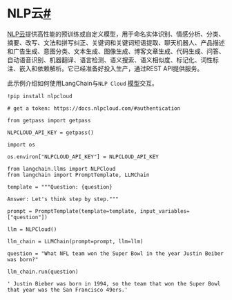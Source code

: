 

NLP云[#](#nlp-cloud "此标题的永久链接")
==============================

[NLP云](https://nlpcloud.io)提供高性能的预训练或自定义模型，用于命名实体识别、情感分析、分类、摘要、改写、文法和拼写纠正、关键词和关键词短语提取、聊天机器人、产品描述和广告生成、意图分类、文本生成、图像生成、博客文章生成、代码生成、问答、自动语音识别、机器翻译、语言检测、语义搜索、语义相似度、标记化、词性标注、嵌入和依赖解析。它已经准备好投入生产，通过REST API提供服务。

此示例介绍如何使用LangChain与`NLP Cloud` [模型](https://docs.nlpcloud.com/#models)交互。

```
!pip install nlpcloud

```

```
# get a token: https://docs.nlpcloud.com/#authentication

from getpass import getpass

NLPCLOUD_API_KEY = getpass()

```

```
import os

os.environ["NLPCLOUD_API_KEY"] = NLPCLOUD_API_KEY

```

```
from langchain.llms import NLPCloud
from langchain import PromptTemplate, LLMChain

```

```
template = """Question: {question}

Answer: Let's think step by step."""

prompt = PromptTemplate(template=template, input_variables=["question"])

```

```
llm = NLPCloud()

```

```
llm_chain = LLMChain(prompt=prompt, llm=llm)

```

```
question = "What NFL team won the Super Bowl in the year Justin Beiber was born?"

llm_chain.run(question)

```

```
' Justin Bieber was born in 1994, so the team that won the Super Bowl that year was the San Francisco 49ers.'

```

